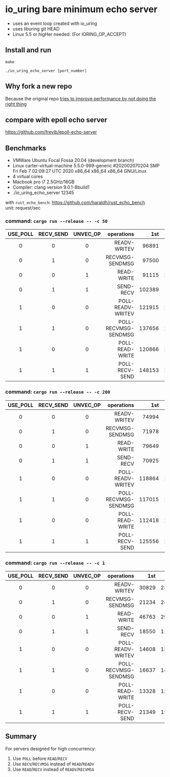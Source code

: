 # io_uring bare minimum echo server

* uses an event loop created with io_uring
* uses liburing git HEAD
* Linux 5.5 or higHer needed. (For IORING_OP_ACCEPT)

## Install and run

`make`

`./io_uring_echo_server [port_number]`

## Why fork a new repo

Because the original repo [tries to improve performance by not doing the right thing](https://github.com/frevib/io_uring-echo-server/commit/99409e6dcddc1815e35b78a27bb630b20f0eecd7#diff-3bd7f4165bd0d48db65a29389c0eb6c3R202)

## compare with epoll echo server
https://github.com/frevib/epoll-echo-server


## Benchmarks

* VMWare Ubuntu Focal Fossa 20.04 (development branch)
* Linux carter-virtual-machine 5.5.0-999-generic #202002070204 SMP Fri Feb 7 02:09:27 UTC 2020 x86_64 x86_64 x86_64 GNU/Linux
* 4 virtual cores
* Macbook pro i7 2.5GHz/16GB
* Compiler: clang version 9.0.1-8build1
* ./io_uring_echo_server 12345

with `rust_echo_bench`: https://github.com/haraldh/rust_echo_bench  
unit: request/sec

### command: `cargo run --release -- -c 50`

USE_POLL | RECV_SEND | UNVEC_OP |           operations |     1st |     2nd |     3rd |     mid |   rate
:-:      | :-:       | :-:      |                   -: |      -: |      -: |      -: |      -: |     -:
0        | 0         | 0        |         READV-WRITEV |   96891 |   88881 |   92068 |   92068 | 100.0%
0        | 1         | 0        |      RECVMSG-SENDMSG |   97500 |   84620 |   89185 |   89185 |  96.9%
0        | 0         | 1        |           READ-WRITE |   91115 |  100020 |   90731 |   91115 |  99.0%
0        | 1         | 1        |            SEND-RECV |  102389 |   91870 |   98037 |   98037 | 106.5%
1        | 0         | 0        |    POLL-READV-WRITEV |  121915 |  128243 |  124675 |  124675 | 135.4%
1        | 1         | 0        | POLL-RECVMSG-SENDMSG |  137656 |  133897 |  140219 |  133897 | 145.4%
1        | 0         | 0        |      POLL-READ-WRITE |  120866 |  127578 |  138525 |  127578 | 139.6%
1        | 1         | 1        |       POLL-RECV-SEND |  148153 |  135844 |  121911 |  135844 | 147.5%

### command: `cargo run --release -- -c 200`

USE_POLL | RECV_SEND | UNVEC_OP |           operations |     1st |     2nd |     3rd |     mid |   rate
:-:      | :-:       | :-:      |                   -: |      -: |      -: |      -: |      -: |     -:
0        | 0         | 0        |         READV-WRITEV |   74994 |   73732 |   78733 |   73732 | 100.0%
0        | 1         | 0        |      RECVMSG-SENDMSG |   71978 |   70576 |   60764 |   70576 |  95.7%
0        | 0         | 1        |           READ-WRITE |   79649 |   86166 |   71532 |   79649 | 108.0%
0        | 1         | 1        |            SEND-RECV |   70925 |   71723 |   70954 |   70954 |  96.2%
1        | 0         | 0        |    POLL-READV-WRITEV |  118864 |  116717 |  111802 |  111802 | 151.6%
1        | 1         | 0        | POLL-RECVMSG-SENDMSG |  117015 |  116070 |  116075 |  116075 | 157.4%
1        | 0         | 0        |      POLL-READ-WRITE |  112418 |  110809 |  115982 |  112418 | 152.4%
1        | 1         | 1        |       POLL-RECV-SEND |  125556 |  116233 |  109289 |  116233 | 157.6%

### command: `cargo run --release -- -c 1`

USE_POLL | RECV_SEND | UNVEC_OP |           operations |     1st |     2nd |     3rd |     mid |   rate
:-:      | :-:       | :-:      |                   -: |      -: |      -: |      -: |      -: |     -:
0        | 0         | 0        |         READV-WRITEV |   30829 |   23976 |   30819 |   30819 | 100.0%
0        | 1         | 0        |      RECVMSG-SENDMSG |   21234 |   24287 |   20465 |   21234 |  68.9%
0        | 0         | 1        |           READ-WRITE |   46763 |   29363 |   16340 |   29363 |  95.3%
0        | 1         | 1        |            SEND-RECV |   18550 |   11415 |   16741 |   16741 |  54.3%
1        | 0         | 0        |    POLL-READV-WRITEV |   14608 |   13044 |   12942 |   13044 |  42.3%
1        | 1         | 0        | POLL-RECVMSG-SENDMSG |   16637 |   14697 |   13854 |   14697 |  47.7%
1        | 0         | 0        |      POLL-READ-WRITE |   13328 |   13445 |   15478 |   13445 |  43.6%
1        | 1         | 1        |       POLL-RECV-SEND |   21349 |   15147 |   14043 |   15147 |  49.1%

## Summary

For servers designed for high concurrency:

1. Use `POLL` before `READ`/`RECV`
1. Use `RECV`/`RECVMSG` instead of `READ`/`READV`
1. Use `READ`/`RECV` instead of `READV`/`RECVMSG`
